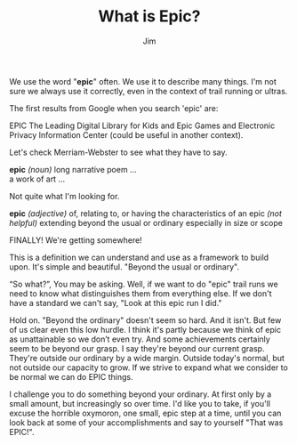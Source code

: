 ﻿---
title: What is Epic?
author: Jim
pubDate: 2023-07-01
category: Training
description: this is a short description of the post which can be used in the card.
tags:
  - blog
draft: false
---
We use the word "**epic**" often. We use it to describe many things. I'm not sure we always use it correctly, even in the context of trail running or ultras.  

The first results from Google when you search 'epic' are:

EPIC 
The Leading Digital Library for Kids
and
Epic Games
and
Electronic Privacy Information Center (could be useful in another context).


Let's check Merriam-Webster to see what they have to say.


**epic** *(noun)*
long narrative poem ...  
a work of art ...


Not quite what I'm looking for.


**epic** *(adjective)*
of, relating to, or having the characteristics of an epic *(not helpful)*
extending beyond the usual or ordinary especially in size or scope


FINALLY! We're getting somewhere!


This is a definition we can understand and use as a framework to build upon. It's simple and beautiful. "Beyond the usual or ordinary".


“So what?”, You may be asking. Well, if we want to do "epic" trail runs we need to know what distinguishes them from everything else. If we don't have a standard we can't say, "Look at this epic run I did."


Hold on. "Beyond the ordinary" doesn't seem so hard. And it isn't. But few of us clear even this low hurdle. I think it's partly because we think of epic as unattainable so we don’t even try. And some achievements certainly seem to be beyond our grasp. I say they're beyond our current grasp. They're outside our ordinary by a wide margin. Outside today's normal, but not outside our capacity to grow. If we strive to expand what we consider to be normal we can do EPIC things.


I challenge you to do something beyond your ordinary. At first only by a small amount, but increasingly so over time. I'd like you to take, if you'll excuse the horrible oxymoron, one small, epic step at a time, until you can look back at some of your accomplishments and say to yourself "That was EPIC!".
